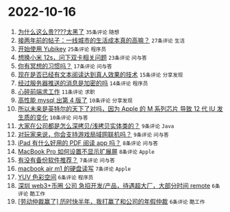 # 2022-10-16

1. [为什么这么贵????太黑了](https://www.v2ex.com/t/887277) `35条评论` `随想`
1. [接两年前的帖子：一线城市的生活成本真的高嘛？](https://www.v2ex.com/t/887248) `27条评论` `生活`
1. [开始使用 Yubikey](https://www.v2ex.com/t/887251) `25条评论` `程序员`
1. [想换小米 12s，问下双卡相关问题](https://www.v2ex.com/t/887262) `23条评论` `问与答`
1. [你有冥想的习惯吗？](https://www.v2ex.com/t/887249) `17条评论` `问与答`
1. [现在是否已经有文本阅读达到真人效果的技术](https://www.v2ex.com/t/887240) `15条评论` `分享发现`
1. [经过服务器推送的消息是加密的吗](https://www.v2ex.com/t/887260) `14条评论` `程序员`
1. [心碎前端求工作](https://www.v2ex.com/t/887265) `11条评论` `求职`
1. [高性能 mysql 出第 4 版了](https://www.v2ex.com/t/887259) `10条评论` `分享发现`
1. [所以未来是英特尔的天下了对吗，因为 Apple 的 M 系列芯片 导致 12 代 IU 发生质的变化](https://www.v2ex.com/t/887245) `10条评论` `问与答`
1. [大家在公司都是怎么深拷贝/浅拷贝实体类的？](https://www.v2ex.com/t/887276) `9条评论` `Java`
1. [对玩家来说，你会支持游戏局域网联机吗？](https://www.v2ex.com/t/887234) `9条评论` `问与答`
1. [iPad 有什么好用的 PDF 阅读 app 吗？](https://www.v2ex.com/t/887242) `8条评论` `问与答`
1. [MacBook Pro 如何设置不显示扩展屏](https://www.v2ex.com/t/887235) `8条评论` `Apple`
1. [有没有备份软件推荐？](https://www.v2ex.com/t/887288) `7条评论` `问与答`
1. [macbook air m1 的硬盘读写](https://www.v2ex.com/t/887284) `7条评论` `Apple`
1. [YUV 色彩空间](https://www.v2ex.com/t/887254) `6条评论` `程序员`
1. [深圳 web3+币圈 公司 急招开发/产品，待遇超大厂，大部分时间 remote](https://www.v2ex.com/t/887253) `6条评论` `酷工作`
1. [[劳动仲裁赢了] 历时快半年，我打赢了和公司的年假仲裁](https://www.v2ex.com/t/887243) `6条评论` `酷工作`
